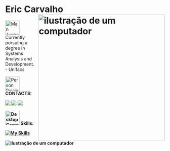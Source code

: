 
# Eric Carvalho <img src="https://raw.githubusercontent.com/MicaelliMedeiros/micaellimedeiros/master/image/computer-illustration.png" alt="ilustração de um computador" min-width="400px" max-width="400px" width="400px" align="right">


<img src="https://raw.githubusercontent.com/Tarikul-Islam-Anik/Animated-Fluent-Emojis/master/Emojis/People%20with%20professions/Man%20Technologist%20Medium%20Skin%20Tone.png" alt="Man Technologist Medium Skin Tone" width="45" height="45" />Currently pursuing a degree in Systems Analysis and Development. - Unifacs



<img src="https://raw.githubusercontent.com/Tarikul-Islam-Anik/Animated-Fluent-Emojis/master/Emojis/People%20with%20activities/Person%20Raising%20Hand%20Medium%20Skin%20Tone.png" alt="Person Raising Hand Medium Skin Tone" width="45" height="45"  /> <strong>CONTACTS:<strong>




<a href = "https://ericcarvalhoportfolio.netlify.app/"><img src="https://img.shields.io/badge/-Portfolio-%237159c4?style=for-the-badge" target="_blank"></a>
<a href="https://linkedin.com/in/ericcarv4lho" target="_blank"><img src="https://img.shields.io/badge/-LinkedIn-%230077B5?style=for-the-badge&logo=linkedin&logoColor=white" target="_blank"></a> 
<a href = "mailto:ericcrzcontato@gmail.com"><img src="https://img.shields.io/badge/-Gmail-%23333?style=for-the-badge&logo=gmail&logoColor=white" target="_blank"></a>



 	

  







<img src="https://raw.githubusercontent.com/Tarikul-Islam-Anik/Animated-Fluent-Emojis/master/Emojis/Objects/Desktop%20Computer.png" alt="Desktop Computer" width="45" height="45" /> <strong>Skills:<strong>


[![My Skills](https://skillicons.dev/icons?i=java,spring,mysql,mongo,js,html,css,git,&theme=light)](https://skillicons.dev)



<img src="https://user-images.githubusercontent.com/74038190/225813708-98b745f2-7d22-48cf-9150-083f1b00d6c9.gif" alt="ilustração de um computador">
